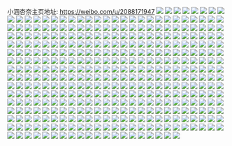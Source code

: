 小涵杏奈主页地址: https://weibo.com/u/2088171947 
![](https://wx4.sinaimg.cn/mw2000/7c76f9ably1h8qyly9w5tj21o0280hdt.jpg) 
![](https://wx4.sinaimg.cn/mw2000/7c76f9ably1h8qymnu1g5j21o02801kx.jpg) 
![](https://wx4.sinaimg.cn/mw2000/7c76f9ably1h8lxlv37f8j21o0280b29.jpg) 
![](https://wx4.sinaimg.cn/mw2000/7c76f9ably1h8lxm0tmdlj21o0280e81.jpg) 
![](https://wx4.sinaimg.cn/mw2000/7c76f9ably1h8lxlx1df7j21o0280b29.jpg) 
![](https://wx4.sinaimg.cn/mw2000/7c76f9ably1h8lxmd3ouyj21o0280b29.jpg) 
![](https://wx4.sinaimg.cn/mw2000/7c76f9ably1h8lxlyvvqpj21o02804qp.jpg) 
![](https://wx4.sinaimg.cn/mw2000/7c76f9ably1h88d1cl2ebj21sc2dsb2a.jpg) 
![](https://wx4.sinaimg.cn/mw2000/7c76f9ably1h88d1d6f2dj21sc2ds4qq.jpg) 
![](https://wx4.sinaimg.cn/mw2000/7c76f9ably1h850ft2uubj22802yo1ky.jpg) 
![](https://wx4.sinaimg.cn/mw2000/7c76f9ably1h850fr7brgj20v915nk4x.jpg) 
![](https://wx4.sinaimg.cn/mw2000/7c76f9ably1h81fghmygqj22c02c0qv5.jpg) 
![](https://wx4.sinaimg.cn/mw2000/7c76f9ably1h801hdnzq3j22c0340kjm.jpg) 
![](https://wx4.sinaimg.cn/mw2000/7c76f9ably1h801hex1rfj22c0340u0x.jpg) 
![](https://wx4.sinaimg.cn/mw2000/7c76f9ably1h801hcxlbrj20v915o16e.jpg) 
![](https://wx4.sinaimg.cn/mw2000/7c76f9ably1h7o8vhktxij216o1kwhdt.jpg) 
![](https://wx4.sinaimg.cn/mw2000/7c76f9ably1h7o8vgkgvoj22802y14qs.jpg) 
![](https://wx4.sinaimg.cn/mw2000/7c76f9ably1h72hpqyp2oj22c02c07wi.jpg) 
![](https://wx4.sinaimg.cn/mw2000/7c76f9ably1h6nx4drcv4j20b10b13z8.jpg) 
![](https://wx4.sinaimg.cn/mw2000/7c76f9ably1h6nx4e20plj20w10vigpa.jpg) 
![](https://wx4.sinaimg.cn/mw2000/7c76f9ably1h6nx4gdrgmj22c02c0e82.jpg) 
![](https://wx4.sinaimg.cn/mw2000/7c76f9ably1h6nx4h5y8lj20vc15sakl.jpg) 
![](https://wx4.sinaimg.cn/mw2000/7c76f9ably1h6fsgmiz2zj228030ke5n.jpg) 
![](https://wx4.sinaimg.cn/mw2000/7c76f9ably1h6fsgnl64uj22802yoh86.jpg) 
![](https://wx4.sinaimg.cn/mw2000/7c76f9ably1h2na5tdgqaj21yh2mo7wj.jpg) 
![](https://wx4.sinaimg.cn/mw2000/7c76f9ably1h2na5ohs2rj225r2zx7wi.jpg) 
![](https://wx4.sinaimg.cn/mw2000/7c76f9ably1h2na5vck8dj21zm2qg4qq.jpg) 
![](https://wx4.sinaimg.cn/mw2000/7c76f9ably1h09to2b17oj21o01o0b29.jpg) 
![](https://wx4.sinaimg.cn/mw2000/7c76f9ably1h09to0jtvej21o01o0e81.jpg) 
![](https://wx4.sinaimg.cn/mw2000/7c76f9ably1h09tnztbmej21lh1lhe81.jpg) 
![](https://wx4.sinaimg.cn/mw2000/7c76f9ably1h09to1rqqlj21l71l77wh.jpg) 
![](https://wx4.sinaimg.cn/mw2000/7c76f9ably1h09to15quuj21o01o0b29.jpg) 
![](https://wx4.sinaimg.cn/mw2000/7c76f9ably1h09to2xd3gj21o01o0b29.jpg) 
![](https://wx4.sinaimg.cn/mw2000/7c76f9ably1gz4rj25nzrj22802yo1kz.jpg) 
![](https://wx4.sinaimg.cn/mw2000/7c76f9ably1gz4rj3c7ahj21o02yoe82.jpg) 
![](https://wx4.sinaimg.cn/mw2000/7c76f9ably1gz4rj45zvhj22802you0x.jpg) 
![](https://wx4.sinaimg.cn/mw2000/7c76f9ably1gz4rj0ttetj20yo1a8k7z.jpg) 
![](https://wx4.sinaimg.cn/mw2000/7c76f9ably1gz4rj4oubij21hc0u04cu.jpg) 
![](https://wx4.sinaimg.cn/mw2000/7c76f9ably1gynw6stkaxj22c02c0npf.jpg) 
![](https://wx4.sinaimg.cn/mw2000/7c76f9ably1gynw6pt4ivj22c02c04qq.jpg) 
![](https://wx4.sinaimg.cn/mw2000/7c76f9ably1gynw6tmovwj22c02c01ky.jpg) 
![](https://wx4.sinaimg.cn/mw2000/7c76f9ably1gynw6vk9qaj22c02c04qs.jpg) 
![](https://wx4.sinaimg.cn/mw2000/7c76f9ably1gynw6y95nlj22c02c0e83.jpg) 
![](https://wx4.sinaimg.cn/mw2000/7c76f9ably1gynwdkisa3j22c02c0qv8.jpg) 
![](https://wx4.sinaimg.cn/mw2000/7c76f9ably1gxlrwkninsj21o02801kx.jpg) 
![](https://wx4.sinaimg.cn/mw2000/7c76f9ably1gxlrwm3il9j22c02c0e82.jpg) 
![](https://wx4.sinaimg.cn/mw2000/7c76f9ably1gxlrwl7tbtj21o02801kx.jpg) 
![](https://wx4.sinaimg.cn/mw2000/7c76f9ably1gxc1ol3pkvj22802yob2d.jpg) 
![](https://wx4.sinaimg.cn/mw2000/7c76f9ably1gxc1ohxbhqj228q2znb2c.jpg) 
![](https://wx4.sinaimg.cn/mw2000/7c76f9ably1gxc1onqyq8j22802yob2c.jpg) 
![](https://wx4.sinaimg.cn/mw2000/7c76f9ably1gxc1odr4d8j22c03404qr.jpg) 
![](https://wx4.sinaimg.cn/mw2000/7c76f9ably1gxc1oa56ovj22c0340qv6.jpg) 
![](https://wx4.sinaimg.cn/mw2000/7c76f9ably1gxc1omlmuzj22802yox6q.jpg) 
![](https://wx4.sinaimg.cn/mw2000/7c76f9ably1gwy8kzkfk6j227s2yo1ky.jpg) 
![](https://wx4.sinaimg.cn/mw2000/7c76f9ably1gwy8l0duy1j22802yob2b.jpg) 
![](https://wx4.sinaimg.cn/mw2000/7c76f9ably1gwy8l1ps6jj22802yonpf.jpg) 
![](https://wx4.sinaimg.cn/mw2000/7c76f9ably1gwy8l6uu0aj22802yo7wj.jpg) 
![](https://wx4.sinaimg.cn/mw2000/7c76f9ably1gwy8kyu23bj22802yohdv.jpg) 
![](https://wx4.sinaimg.cn/mw2000/7c76f9ably1gwy8l2oy6fj22c0340hdt.jpg) 
![](https://wx4.sinaimg.cn/mw2000/7c76f9ably1gwf2fvbg2fj22802you0y.jpg) 
![](https://wx4.sinaimg.cn/mw2000/7c76f9ably1gwf2g5ize4j22802yoqv5.jpg) 
![](https://wx4.sinaimg.cn/mw2000/7c76f9ably1gwf2is4jspj22c02c0npd.jpg) 
![](https://wx4.sinaimg.cn/mw2000/7c76f9ably1gwf2jr3kkdj22c0340x6p.jpg) 
![](https://wx4.sinaimg.cn/mw2000/7c76f9ably1gwf2jsbfe0j22c02c01ky.jpg) 
![](https://wx4.sinaimg.cn/mw2000/7c76f9ably1gwf2g2tgd2j22802zgx6q.jpg) 
![](https://wx4.sinaimg.cn/mw2000/002hjKUHly1guro4qm15kj62c02c0hdu02.jpg) 
![](https://wx4.sinaimg.cn/mw2000/7c76f9ably1gssjrjh0zbj22c02c0e83.jpg) 
![](https://wx4.sinaimg.cn/mw2000/7c76f9ably1gssjrqywprj21o01o0hdt.jpg) 
![](https://wx4.sinaimg.cn/mw2000/7c76f9ably1gssjry9cekj21o0280hdt.jpg) 
![](https://wx4.sinaimg.cn/mw2000/7c76f9ably1gssjrmghxnj21o01o0e81.jpg) 
![](https://wx4.sinaimg.cn/mw2000/7c76f9ably1gssjs2josuj22c02c0npe.jpg) 
![](https://wx4.sinaimg.cn/mw2000/7c76f9ably1gssjrp24d1j21o01o0kjl.jpg) 
![](https://wx4.sinaimg.cn/mw2000/7c76f9ably1gse17hitmoj22802yoqv7.jpg) 
![](https://wx4.sinaimg.cn/mw2000/7c76f9ably1gse17ebra8j228030chdu.jpg) 
![](https://wx4.sinaimg.cn/mw2000/7c76f9ably1gse17lder2j22802z3qv7.jpg) 
![](https://wx4.sinaimg.cn/mw2000/7c76f9ably1gse17mwhu1j22c02c0b29.jpg) 
![](https://wx4.sinaimg.cn/mw2000/7c76f9ably1gr0kdnymf7j20u0140dsp.jpg) 
![](https://wx4.sinaimg.cn/mw2000/7c76f9ably1gr0kdtqgl2j20u00u0wky.jpg) 
![](https://wx4.sinaimg.cn/mw2000/7c76f9ably1gr0kdtcj6pj20u014015j.jpg) 
![](https://wx4.sinaimg.cn/mw2000/7c76f9ably1gr0kdn23oej20u0140qhc.jpg) 
![](https://wx4.sinaimg.cn/mw2000/7c76f9ably1gpwf470a1oj21sc2dshdu.jpg) 
![](https://wx4.sinaimg.cn/mw2000/7c76f9ably1gpwf6wgsfuj22c02c0qv5.jpg) 
![](https://wx4.sinaimg.cn/mw2000/7c76f9ably1gpwf1ndahvj21sc2ds1l2.jpg) 
![](https://wx4.sinaimg.cn/mw2000/7c76f9ably1gpwfb44wt1j21sc2dsb2b.jpg) 
![](https://wx4.sinaimg.cn/mw2000/7c76f9ably1gpwfd0dzyuj21o02801kz.jpg) 
![](https://wx4.sinaimg.cn/mw2000/7c76f9ably1gpwf1rzfr3j21sc2ds4qs.jpg) 
![](https://wx4.sinaimg.cn/mw2000/7c76f9ably1gpwf450ezxj21sc2dse84.jpg) 
![](https://wx4.sinaimg.cn/mw2000/7c76f9ably1gpwf1pw7n2j21sc2ds7wj.jpg) 
![](https://wx4.sinaimg.cn/mw2000/7c76f9ably1gpwf72ecpwj23402c0x6p.jpg) 
![](https://wx4.sinaimg.cn/mw2000/7c76f9ably1gpwf6yvj5ej23402c0b29.jpg) 
![](https://wx4.sinaimg.cn/mw2000/7c76f9ably1gpj9x74cyvj21z42yonpj.jpg) 
![](https://wx4.sinaimg.cn/mw2000/7c76f9ably1gpj9xn2edkj21z42yob2f.jpg) 
![](https://wx4.sinaimg.cn/mw2000/7c76f9ably1gpj9w6f875j21z42yo4qv.jpg) 
![](https://wx4.sinaimg.cn/mw2000/7c76f9ably1gpj9wr2jl6j21z42yo7wo.jpg) 
![](https://wx4.sinaimg.cn/mw2000/7c76f9ably1gpj9y19gptj223u35skju.jpg) 
![](https://wx4.sinaimg.cn/mw2000/7c76f9ably1gpj9ypzaowj21z42yob2e.jpg) 
![](https://wx4.sinaimg.cn/mw2000/7c76f9ably1gpj9w2dibjj22yo1z4qv7.jpg) 
![](https://wx4.sinaimg.cn/mw2000/7c76f9ably1gpj9xi22r2j223u35she0.jpg) 
![](https://wx4.sinaimg.cn/mw2000/7c76f9ably1gpj9yl34zuj22yn1vkb2g.jpg) 
![](https://wx4.sinaimg.cn/mw2000/7c76f9ably1gpj9ydqg64j21z42yo1l4.jpg) 
![](https://wx4.sinaimg.cn/mw2000/7c76f9ably1gpj9xd9s1uj21z42yo7wl.jpg) 
![](https://wx4.sinaimg.cn/mw2000/7c76f9ably1gpj9xup244j21z42yokjq.jpg) 
![](https://wx4.sinaimg.cn/mw2000/7c76f9ably1gpj9wavf2aj21z42you12.jpg) 
![](https://wx4.sinaimg.cn/mw2000/7c76f9ably1gpj9wy2ro0j22yo1z4qvb.jpg) 
![](https://wx4.sinaimg.cn/mw2000/7c76f9ably1gpj9yvi5lij21z42yo7wo.jpg) 
![](https://wx4.sinaimg.cn/mw2000/7c76f9ably1gpj9wfmvlcj21z42yob2e.jpg) 
![](https://wx4.sinaimg.cn/mw2000/7c76f9ably1gp45tj2lffj22802yonpf.jpg) 
![](https://wx4.sinaimg.cn/mw2000/7c76f9ably1gp45tgpzq1j22c0340qv5.jpg) 
![](https://wx4.sinaimg.cn/mw2000/7c76f9ably1gp45tl6en7j22c0340qv6.jpg) 
![](https://wx4.sinaimg.cn/mw2000/7c76f9ably1gp45tht91ej227y2lue82.jpg) 
![](https://wx4.sinaimg.cn/mw2000/7c76f9ably1gp45tkajdcj22802qbu0y.jpg) 
![](https://wx4.sinaimg.cn/mw2000/7c76f9ably1gp45tn6dtkj22802yob2c.jpg) 
![](https://wx4.sinaimg.cn/mw2000/7c76f9ably1gof0sirds5j22802yonpe.jpg) 
![](https://wx4.sinaimg.cn/mw2000/7c76f9ably1gof0sj58vvj20kw1cgarb.jpg) 
![](https://wx4.sinaimg.cn/mw2000/7c76f9ably1gof0sjztsij22802yonpf.jpg) 
![](https://wx4.sinaimg.cn/mw2000/7c76f9ably1gof0snrmgyj22c02c0npd.jpg) 
![](https://wx4.sinaimg.cn/mw2000/7c76f9ably1gof0sm24v7j22c02c07wh.jpg) 
![](https://wx4.sinaimg.cn/mw2000/7c76f9ably1gof0sl3q3pj21o01o0hdu.jpg) 
![](https://wx4.sinaimg.cn/mw2000/7c76f9ably1go2k8vz77mj2280280hdu.jpg) 
![](https://wx4.sinaimg.cn/mw2000/7c76f9ably1go2k8zup8gj22802yo7wj.jpg) 
![](https://wx4.sinaimg.cn/mw2000/7c76f9ably1go2k8xe9plj2280280b2a.jpg) 
![](https://wx4.sinaimg.cn/mw2000/7c76f9ably1go3l55kx40j22802awx6q.jpg) 
![](https://wx4.sinaimg.cn/mw2000/7c76f9ably1go3l57kwfsj22c02c0e81.jpg) 
![](https://wx4.sinaimg.cn/mw2000/7c76f9ably1go3l5bpj0kj22yo2801l1.jpg) 
![](https://wx4.sinaimg.cn/mw2000/7c76f9ably1gnmbusb50fj20u00u0wpq.jpg) 
![](https://wx4.sinaimg.cn/mw2000/7c76f9ably1gnmbustlm6j20u00u0qgp.jpg) 
![](https://wx4.sinaimg.cn/mw2000/7c76f9ably1gnl46xwz4nj21tw1twx6p.jpg) 
![](https://wx4.sinaimg.cn/mw2000/7c76f9ably1gnl46yeulxj20u00u0jug.jpg) 
![](https://wx4.sinaimg.cn/mw2000/7c76f9ably1gnl46wqp83j21yo1yoe82.jpg) 
![](https://wx4.sinaimg.cn/mw2000/7c76f9ably1gnl46u1ypoj22c02c04qr.jpg) 
![](https://wx4.sinaimg.cn/mw2000/7c76f9ably1gn13txqfguj20n00n0gox.jpg) 
![](https://wx4.sinaimg.cn/mw2000/7c76f9ably1gn13u1rqhrj22c02c0b29.jpg) 
![](https://wx4.sinaimg.cn/mw2000/7c76f9ably1gn13u0bnexj22802yoe82.jpg) 
![](https://wx4.sinaimg.cn/mw2000/7c76f9ably1gm7ak0k18rj22c02c04qp.jpg) 
![](https://wx4.sinaimg.cn/mw2000/7c76f9ably1gm46fyn2iwj22c02c07wi.jpg) 
![](https://wx4.sinaimg.cn/mw2000/7c76f9ably1gm46iq4lanj20u00tntcy.jpg) 
![](https://wx4.sinaimg.cn/mw2000/7c76f9ably1gm46g064u7j22c02c0b2a.jpg) 
![](https://wx4.sinaimg.cn/mw2000/7c76f9ably1gl9yh0aoyrj22c02c0e81.jpg) 
![](https://wx4.sinaimg.cn/mw2000/7c76f9ably1gkx65751dpj20p30xg134.jpg) 
![](https://wx4.sinaimg.cn/mw2000/7c76f9ably1gkx658sutfj22c02c0qv5.jpg) 
![](https://wx4.sinaimg.cn/mw2000/7c76f9ably1gkx68ga5qaj21sc2dsu0x.jpg) 
![](https://wx4.sinaimg.cn/mw2000/7c76f9ably1gjcd3k10xzj22c03401ky.jpg) 
![](https://wx4.sinaimg.cn/mw2000/7c76f9ably1gjcd3h2kuuj21a80yoh2u.jpg) 
![](https://wx4.sinaimg.cn/mw2000/7c76f9ably1gjcd3iyglqj22802yoe82.jpg) 
![](https://wx4.sinaimg.cn/mw2000/7c76f9ably1gjcd3glvrgj20yo1a8x4o.jpg) 
![](https://wx4.sinaimg.cn/mw2000/7c76f9ably1gjcd2gpaskj22c0340qv8.jpg) 
![](https://wx4.sinaimg.cn/mw2000/7c76f9ably1gjcd3g26uwj20yo1a8b0w.jpg) 
![](https://wx4.sinaimg.cn/mw2000/7c76f9ably1gjcd4k2uczj23402c01kz.jpg) 
![](https://wx4.sinaimg.cn/mw2000/7c76f9ably1gjcd3hvjqbj22802yoe81.jpg) 
![](https://wx4.sinaimg.cn/mw2000/7c76f9ably1gjcd4xwvpjj22yo280x6q.jpg) 
![](https://wx4.sinaimg.cn/mw2000/7c76f9ably1gieq5pjew5j22c02c0npe.jpg) 
![](https://wx4.sinaimg.cn/mw2000/7c76f9ably1gieq5sb5u8j22c02c04qp.jpg) 
![](https://wx4.sinaimg.cn/mw2000/7c76f9ably1gieq5my9xjj227z27rkjl.jpg) 
![](https://wx4.sinaimg.cn/mw2000/7c76f9ably1gieq5o1dagj22c02c0e82.jpg) 
![](https://wx4.sinaimg.cn/mw2000/7c76f9ably1gieq5quwvcj22c02c04qr.jpg) 
![](https://wx4.sinaimg.cn/mw2000/7c76f9ably1gieq5ttyrfj22c02c01kx.jpg) 
![](https://wx4.sinaimg.cn/mw2000/7c76f9ably1ghwhhq6thdj22c02c07wh.jpg) 
![](https://wx4.sinaimg.cn/mw2000/7c76f9ably1ghwhhormnaj229e29ex6p.jpg) 
![](https://wx4.sinaimg.cn/mw2000/7c76f9ably1ghwhhluqvrj22c02c07wi.jpg) 
![](https://wx4.sinaimg.cn/mw2000/7c76f9ably1ghwhhkmvz3j22c02c0b2a.jpg) 
![](https://wx4.sinaimg.cn/mw2000/7c76f9ably1ghwhiebxowj22c02c04qp.jpg) 
![](https://wx4.sinaimg.cn/mw2000/7c76f9ably1ghwhhjlokzj20v414canq.jpg) 
![](https://wx4.sinaimg.cn/mw2000/7c76f9ably1ghgb8eofqzj216o1kw7wh.jpg) 
![](https://wx4.sinaimg.cn/mw2000/7c76f9ably1ghgb8hdlvcj21kw1kwnpd.jpg) 
![](https://wx4.sinaimg.cn/mw2000/7c76f9ably1ghgba5cacpj21kw1kwnpd.jpg) 
![](https://wx4.sinaimg.cn/mw2000/7c76f9ably1ghgb8g4k1kj216o1kwnpd.jpg) 
![](https://wx4.sinaimg.cn/mw2000/7c76f9ably1ggf7zd0eaqj20u00u0k2j.jpg) 
![](https://wx4.sinaimg.cn/mw2000/7c76f9abgy1gfxvvrez7kj22c02c0u0z.jpg) 
![](https://wx4.sinaimg.cn/mw2000/7c76f9abgy1gfxvw08aefj22802yo1ky.jpg) 
![](https://wx4.sinaimg.cn/mw2000/7c76f9abgy1gfxvurbybej23402c04qq.jpg) 
![](https://wx4.sinaimg.cn/mw2000/7c76f9abgy1gfxvvbdyvsj22802yo1ky.jpg) 
![](https://wx4.sinaimg.cn/mw2000/7c76f9abgy1gfxvuyopa9j22c02c04qq.jpg) 
![](https://wx4.sinaimg.cn/mw2000/7c76f9abgy1gfxvv5jsb8j22c02c07wj.jpg) 
![](https://wx4.sinaimg.cn/mw2000/7c76f9abgy1gfxvve0cazj22802yox6p.jpg) 
![](https://wx4.sinaimg.cn/mw2000/7c76f9abgy1gfxvwd3aorj22c02c0x6r.jpg) 
![](https://wx4.sinaimg.cn/mw2000/7c76f9abgy1gfxvy8du9ij21sc2dsu0y.jpg) 
![](https://wx4.sinaimg.cn/mw2000/7c76f9ably1gf99xdbgttj22802yoqv7.jpg) 
![](https://wx4.sinaimg.cn/mw2000/7c76f9ably1gf99zalws5j22c03401l3.jpg) 
![](https://wx4.sinaimg.cn/mw2000/7c76f9ably1gf99xukyzgj22805xcnpg.jpg) 
![](https://wx4.sinaimg.cn/mw2000/7c76f9ably1gf99xz11t8j22c02c07wj.jpg) 
![](https://wx4.sinaimg.cn/mw2000/7c76f9ably1gf99z52sbbj22bw2bw1l1.jpg) 
![](https://wx4.sinaimg.cn/mw2000/7c76f9ably1gf99xf4h5fj20vc2bk4qp.jpg) 
![](https://wx4.sinaimg.cn/mw2000/7c76f9ably1geeht04otaj21jk2bce81.jpg) 
![](https://wx4.sinaimg.cn/mw2000/7c76f9ably1geehrj8ctrj223k23kx6q.jpg) 
![](https://wx4.sinaimg.cn/mw2000/7c76f9ably1geehux9px0j22c02c0qv6.jpg) 
![](https://wx4.sinaimg.cn/mw2000/7c76f9ably1geehsqyvfpj22yo280npg.jpg) 
![](https://wx4.sinaimg.cn/mw2000/7c76f9ably1geehsxt0rpj22c04o0e84.jpg) 
![](https://wx4.sinaimg.cn/mw2000/7c76f9ably1geehqprhcpj22c0340kjo.jpg) 
![](https://wx4.sinaimg.cn/mw2000/7c76f9ably1gd8uhesgkgj22c0340qv7.jpg) 
![](https://wx4.sinaimg.cn/mw2000/7c76f9ably1gd8ugyn8s8j20vc15sapf.jpg) 
![](https://wx4.sinaimg.cn/mw2000/7c76f9ably1gd8uh4ijbqj20yi1a0b29.jpg) 
![](https://wx4.sinaimg.cn/mw2000/7c76f9ably1gd8uh9kiu7j22802804qr.jpg) 
![](https://wx4.sinaimg.cn/mw2000/7c76f9ably1gd8uh2ybvyj222j22j1kz.jpg) 
![](https://wx4.sinaimg.cn/mw2000/7c76f9ably1gd8uhtoa6dj22c0340x6s.jpg) 
![](https://wx4.sinaimg.cn/mw2000/7c76f9ably1gbp4aj996cj215s0vcn53.jpg) 
![](https://wx4.sinaimg.cn/mw2000/7c76f9ably1gbp4gaqzzdj22o82o8thh.jpg) 
![](https://wx4.sinaimg.cn/mw2000/7c76f9ably1gbp4h9nevvj215s0vckbu.jpg) 
![](https://wx4.sinaimg.cn/mw2000/7c76f9ably1gbp4guqu70j22o82o8n5y.jpg) 
![](https://wx4.sinaimg.cn/mw2000/7c76f9ably1gbp4ajkz8xj215s0vcah8.jpg) 
![](https://wx4.sinaimg.cn/mw2000/7c76f9ably1gbp4f4dqvwj22o82o8n5y.jpg) 
![](https://wx4.sinaimg.cn/mw2000/7c76f9ably1gam4e3xp7mj20x80u0wqa.jpg) 
![](https://wx4.sinaimg.cn/mw2000/7c76f9ably1gam4gy4ms9j20n00lwdmo.jpg) 
![](https://wx4.sinaimg.cn/mw2000/7c76f9ably1gam66am06zj22c02c0qv6.jpg) 
![](https://wx4.sinaimg.cn/mw2000/7c76f9ably1gam4h7ue8tj22c02c0qv7.jpg) 
![](https://wx4.sinaimg.cn/mw2000/7c76f9ably1gam65xmfnlj22c02c0e83.jpg) 
![](https://wx4.sinaimg.cn/mw2000/7c76f9ably1gam4e7bt00j22c02c0kjm.jpg) 
![](https://wx4.sinaimg.cn/mw2000/7c76f9ably1g92i1yfq54j22yo280e84.jpg) 
![](https://wx4.sinaimg.cn/mw2000/7c76f9ably1g92i27y9fgj21sc2dse82.jpg) 
![](https://wx4.sinaimg.cn/mw2000/7c76f9ably1g92i265eg8j22c02c0b2a.jpg) 
![](https://wx4.sinaimg.cn/mw2000/7c76f9ably1g92i2aoi5yj22yo280u0x.jpg) 
![](https://wx4.sinaimg.cn/mw2000/7c76f9ably1g92i24p4ipj2280280hdv.jpg) 
![](https://wx4.sinaimg.cn/mw2000/7c76f9abgy1g92i6ypyb9j21sc2dsnpd.jpg) 
![](https://wx4.sinaimg.cn/mw2000/7c76f9abgy1g92i4vih4mj22c02c0x6r.jpg) 
![](https://wx4.sinaimg.cn/mw2000/7c76f9ably1g92i29box4j2280280u0x.jpg) 
![](https://wx4.sinaimg.cn/mw2000/7c76f9abgy1g92i61b5j4j20vc15sh2n.jpg) 
![](https://wx4.sinaimg.cn/mw2000/7c76f9abgy1g8xfpj1hsyj20n00n0tc3.jpg) 
![](https://wx4.sinaimg.cn/mw2000/7c76f9abgy1g8xfoj5a2dj20ru1xk4qp.jpg) 
![](https://wx4.sinaimg.cn/mw2000/7c76f9abgy1g8xfogzzhoj20ru15q197.jpg) 
![](https://wx4.sinaimg.cn/mw2000/7c76f9abgy1g8xftcggpsj23vz2x07wi.jpg) 
![](https://wx4.sinaimg.cn/mw2000/7c76f9abgy1g8xfsli6j5j22c02c0u0x.jpg) 
![](https://wx4.sinaimg.cn/mw2000/7c76f9abgy1g8xfyj79t4j20ru1jo1bl.jpg) 
![](https://wx4.sinaimg.cn/mw2000/7c76f9abgy1g8xfon6ccqj22802yokjn.jpg) 
![](https://wx4.sinaimg.cn/mw2000/7c76f9abgy1g8xfroae3xj22802yo4qp.jpg) 
![](https://wx4.sinaimg.cn/mw2000/7c76f9abgy1g8xfpabpvoj20ru1jokfq.jpg) 
![](https://wx4.sinaimg.cn/mw2000/7c76f9abgy1g88plmqlpaj22c02c04qp.jpg) 
![](https://wx4.sinaimg.cn/mw2000/7c76f9abgy1g88pk8tfk5j22c02c0kjm.jpg) 
![](https://wx4.sinaimg.cn/mw2000/7c76f9abgy1g88plymax2j23402c0e81.jpg) 
![](https://wx4.sinaimg.cn/mw2000/7c76f9abgy1g88pollvz2j22c02c0npe.jpg) 
![](https://wx4.sinaimg.cn/mw2000/7c76f9abgy1g7lkq1fvdcj22c02c0e84.jpg) 
![](https://wx4.sinaimg.cn/mw2000/7c76f9abgy1g7lkq5zcdej22c02c01l0.jpg) 
![](https://wx4.sinaimg.cn/mw2000/7c76f9abgy1g7lkpx4cx3j22o82o8e84.jpg) 
![](https://wx4.sinaimg.cn/mw2000/7c76f9abgy1g7lkqcqmuij22c02c0qv7.jpg) 
![](https://wx4.sinaimg.cn/mw2000/7c76f9abgy1g7lkq90oqyj22c02c0b2b.jpg) 
![](https://wx4.sinaimg.cn/mw2000/7c76f9abgy1g7lkq25cjbj20kw15s7l5.jpg) 
![](https://wx4.sinaimg.cn/mw2000/7c76f9abgy1g7lkqhcdkoj22802yokjn.jpg) 
![](https://wx4.sinaimg.cn/mw2000/7c76f9abgy1g7lkqqe19dj20kw1qo1kx.jpg) 
![](https://wx4.sinaimg.cn/mw2000/7c76f9abgy1g7lkqnmhswj22c02c04qr.jpg) 
![](https://wx4.sinaimg.cn/mw2000/7c76f9abgy1g79zitc4ybj22o82o8hdt.jpg) 
![](https://wx4.sinaimg.cn/mw2000/7c76f9abgy1g79ziveiyej22o82o8kjl.jpg) 
![](https://wx4.sinaimg.cn/mw2000/7c76f9abgy1g79zixa60bj22c02c04qp.jpg) 
![](https://wx4.sinaimg.cn/mw2000/7c76f9abgy1g79zizecwej22c02c0kjl.jpg) 
![](https://wx4.sinaimg.cn/mw2000/7c76f9abgy1g79zl0if16j22c02c01kc.jpg) 
![](https://wx4.sinaimg.cn/mw2000/7c76f9abgy1g79zirgacyj22c02c04qq.jpg) 
![](https://wx4.sinaimg.cn/mw2000/7c76f9abgy1g79zj0t46oj22c02c0e1t.jpg) 
![](https://wx4.sinaimg.cn/mw2000/7c76f9abgy1g79zj2ndjuj22c02c0h8w.jpg) 
![](https://wx4.sinaimg.cn/mw2000/7c76f9abgy1g79zj56q6ej22c02c04qq.jpg) 
![](https://wx4.sinaimg.cn/mw2000/7c76f9abgy1g6tzhy8uz7j22c02c0npd.jpg) 
![](https://wx4.sinaimg.cn/mw2000/7c76f9abgy1g6netdqcvaj22o82o8hdt.jpg) 
![](https://wx4.sinaimg.cn/mw2000/7c76f9abgy1g6nethks8wj23402c0hdu.jpg) 
![](https://wx4.sinaimg.cn/mw2000/7c76f9abgy1g6netfxk15j22o82o8kjl.jpg) 
![](https://wx4.sinaimg.cn/mw2000/7c76f9abgy1g6gcfy55ojj22c02c0e82.jpg) 
![](https://wx4.sinaimg.cn/mw2000/7c76f9abgy1g6gcg8m6joj22c02c0x6p.jpg) 
![](https://wx4.sinaimg.cn/mw2000/7c76f9abgy1g68lqxjj5qj229k23tqv5.jpg) 
![](https://wx4.sinaimg.cn/mw2000/7c76f9abgy1g68lqv3g5lj21o027ue81.jpg) 
![](https://wx4.sinaimg.cn/mw2000/7c76f9abgy1g68lqz0ojwj22c02c0e82.jpg) 
![](https://wx4.sinaimg.cn/mw2000/7c76f9abgy1g68lr0c8coj22c02c07wi.jpg) 
![](https://wx4.sinaimg.cn/mw2000/7c76f9ably1g5uxzqv2nmj22c02c0kjl.jpg) 
![](https://wx4.sinaimg.cn/mw2000/7c76f9ably1g5uxzktpn3j22c0340u0x.jpg) 
![](https://wx4.sinaimg.cn/mw2000/7c76f9ably1g5uy1c3to6j22c0340npd.jpg) 
![](https://wx4.sinaimg.cn/mw2000/7c76f9ably1g5uxzmk8xbj21o027uhdt.jpg) 
![](https://wx4.sinaimg.cn/mw2000/7c76f9ably1g5j9evivj0j227u1o01kx.jpg) 
![](https://wx4.sinaimg.cn/mw2000/7c76f9ably1g5fgnzmfwij20kw2r8b29.jpg) 
![](https://wx4.sinaimg.cn/mw2000/7c76f9ably1g4sq7709xej20u011i7bs.jpg) 
![](https://wx4.sinaimg.cn/mw2000/7c76f9ably1g4sq76mtd6j20u00u0wkj.jpg) 
![](https://wx4.sinaimg.cn/mw2000/7c76f9ably1g4sq788wgsj20u00u00yz.jpg) 
![](https://wx4.sinaimg.cn/mw2000/7c76f9ably1g4sq76awqpj20u00u0tes.jpg) 
![](https://wx4.sinaimg.cn/mw2000/7c76f9ably1g4q9gnkepdj20u013xk3p.jpg) 
![](https://wx4.sinaimg.cn/mw2000/7c76f9ably1g4q9gnxbzyj20u013xaln.jpg) 
![](https://wx4.sinaimg.cn/mw2000/7c76f9ably1g4q9hgnjn7j20u00u042l.jpg) 
![](https://wx4.sinaimg.cn/mw2000/7c76f9ably1g4q9hhbpgij20u00u011t.jpg) 
![](https://wx4.sinaimg.cn/mw2000/7c76f9ably1g4q9hg57auj20u00u0teg.jpg) 
![](https://wx4.sinaimg.cn/mw2000/7c76f9ably1g4q9hgd2knj20u00u0q9e.jpg) 
![](https://wx4.sinaimg.cn/mw2000/7c76f9abgy1g4i0l81yspj20kw0vcn7y.jpg) 
![](https://wx4.sinaimg.cn/mw2000/7c76f9abgy1g4i0l8a1hgj21400u0488.jpg) 
![](https://wx4.sinaimg.cn/mw2000/7c76f9abgy1g2rjht4c67j22c02c07wj.jpg) 
![](https://wx4.sinaimg.cn/mw2000/7c76f9abgy1g2rji9qzlpj22c02c0hdu.jpg) 
![](https://wx4.sinaimg.cn/mw2000/7c76f9abgy1g2rjhwr0v1j22c02c0x6p.jpg) 
![](https://wx4.sinaimg.cn/mw2000/7c76f9abgy1g2rji113ysj22c02c0b2a.jpg) 
![](https://wx4.sinaimg.cn/mw2000/7c76f9abgy1g2rjidgivhj22c02c0e82.jpg) 
![](https://wx4.sinaimg.cn/mw2000/7c76f9abgy1g2rji60jzuj22c02c0b2a.jpg) 
![](https://wx4.sinaimg.cn/mw2000/7c76f9abgy1g2obc4nk0qj22c02c0u0y.jpg) 
![](https://wx4.sinaimg.cn/mw2000/7c76f9abgy1g2obbn73uaj22b72vzb2a.jpg) 
![](https://wx4.sinaimg.cn/mw2000/7c76f9abgy1g2oba4qx5pj22o82o8b29.jpg) 
![](https://wx4.sinaimg.cn/mw2000/7c76f9abgy1g2obaqr1ufj22802s0qv7.jpg) 
![](https://wx4.sinaimg.cn/mw2000/7c76f9abgy1g2obbrxbefj22c02emqv5.jpg) 
![](https://wx4.sinaimg.cn/mw2000/7c76f9abgy1g2oba28cpej22c02c0u0x.jpg) 
![](https://wx4.sinaimg.cn/mw2000/7c76f9abgy1g275qcps76j22c03407wh.jpg) 
![](https://wx4.sinaimg.cn/mw2000/7c76f9abgy1g275ndenj3j22o82o8qv5.jpg) 
![](https://wx4.sinaimg.cn/mw2000/7c76f9abgy1g275n20dpej20v91arjxd.jpg) 
![](https://wx4.sinaimg.cn/mw2000/7c76f9abgy1g275qgxxq0j22c02c04qq.jpg) 
![](https://wx4.sinaimg.cn/mw2000/7c76f9abgy1g275n40yacj22o82o8npd.jpg) 
![](https://wx4.sinaimg.cn/mw2000/7c76f9abgy1g275t6jsepj22bc334u0x.jpg) 
![](https://wx4.sinaimg.cn/mw2000/7c76f9abgy1g275n2qlooj20v91ar7aq.jpg) 
![](https://wx4.sinaimg.cn/mw2000/7c76f9abgy1g275twk2bfj22c02c0b29.jpg) 
![](https://wx4.sinaimg.cn/mw2000/7c76f9abgy1g275t4al3yj22o82o8b2a.jpg) 
![](https://wx4.sinaimg.cn/mw2000/7c76f9abgy1g1qgz3r8npj22c02c0e83.jpg) 
![](https://wx4.sinaimg.cn/mw2000/7c76f9abgy1g1qgz5nf0jj20v90v93z9.jpg) 
![](https://wx4.sinaimg.cn/mw2000/7c76f9abgy1g1qgz55cjcj22c0340u0x.jpg) 
![](https://wx4.sinaimg.cn/mw2000/7c76f9abgy1g1qgz21obkj22c02c0hdu.jpg) 
![](https://wx4.sinaimg.cn/mw2000/7c76f9abgy1g1f7fr0g38j22c02c0e81.jpg) 
![](https://wx4.sinaimg.cn/mw2000/7c76f9abgy1g1f7if8v9ij22c0340u0x.jpg) 
![](https://wx4.sinaimg.cn/mw2000/7c76f9abgy1g1f7idbyf7j22c0340u0z.jpg) 
![](https://wx4.sinaimg.cn/mw2000/7c76f9abgy1g1f7frxh90j22c02c0h3d.jpg) 
![](https://wx4.sinaimg.cn/mw2000/7c76f9abgy1g0qzha82iwj22c02c0b29.jpg) 
![](https://wx4.sinaimg.cn/mw2000/7c76f9abgy1g0qzh8p9xcj20hu1hi7k5.jpg) 
![](https://wx4.sinaimg.cn/mw2000/7c76f9abgy1g0qzhca3jfj22c02c0x6p.jpg) 
![](https://wx4.sinaimg.cn/mw2000/7c76f9abgy1g0qzhdtcb0j22bd2bdkjl.jpg) 
![](https://wx4.sinaimg.cn/mw2000/7c76f9abgy1g0nlyayf49j21400u04ag.jpg) 
![](https://wx4.sinaimg.cn/mw2000/7c76f9abgy1g0nlyc5jdgj20u00u0111.jpg) 
![](https://wx4.sinaimg.cn/mw2000/7c76f9abgy1g0nlycm9doj20u00u0doa.jpg) 
![](https://wx4.sinaimg.cn/mw2000/7c76f9abgy1g0nlyecwktj21400u0n8e.jpg) 
![](https://wx4.sinaimg.cn/mw2000/7c76f9abgy1g0nlybnj6lj21400u0n5d.jpg) 
![](https://wx4.sinaimg.cn/mw2000/7c76f9abgy1g0nlyd25uqj21400u0gxw.jpg) 
![](https://wx4.sinaimg.cn/mw2000/7c76f9abgy1g0nlza25o2j20hu2z01h3.jpg) 
![](https://wx4.sinaimg.cn/mw2000/7c76f9abgy1g0nlydkiy8j21400u07ib.jpg) 
![](https://wx4.sinaimg.cn/mw2000/7c76f9abgy1g0nm3vvoauj20hu0zo44j.jpg) 
![](https://wx4.sinaimg.cn/mw2000/7c76f9ably1fzvufjkgzej22yo2yo1lb.jpg) 
![](https://wx4.sinaimg.cn/mw2000/7c76f9ably1fzvuau5lcij23402c0hdu.jpg) 
![](https://wx4.sinaimg.cn/mw2000/7c76f9ably1fzvuo9n3r3j22yo2yonpp.jpg) 
![](https://wx4.sinaimg.cn/mw2000/7c76f9abgy1fyh717lpznj22c02c01kx.jpg) 
![](https://wx4.sinaimg.cn/mw2000/7c76f9abgy1fyh71t4zx2j22c02c0x6s.jpg) 
![](https://wx4.sinaimg.cn/mw2000/7c76f9abgy1fyh718t0usj22c02c0ncs.jpg) 
![](https://wx4.sinaimg.cn/mw2000/7c76f9abgy1fy0nvc4kfyj20hu0zokbm.jpg) 
![](https://wx4.sinaimg.cn/mw2000/7c76f9abgy1fy0nviy7gzj22c02c0h9q.jpg) 
![](https://wx4.sinaimg.cn/mw2000/7c76f9abgy1fy0nvg8rj0j22c02c0tx2.jpg) 
![](https://wx4.sinaimg.cn/mw2000/7c76f9abgy1fy0nvbdd70j215o15mqv6.jpg) 
![](https://wx4.sinaimg.cn/mw2000/7c76f9abgy1fy0nvep3k3j21o027vx6q.jpg) 
![](https://wx4.sinaimg.cn/mw2000/7c76f9abgy1fy0nvlrhljj22c02c0hdt.jpg) 
![](https://wx4.sinaimg.cn/mw2000/7c76f9abgy1fy0nx6b9j2j22c03401ky.jpg) 
![](https://wx4.sinaimg.cn/mw2000/7c76f9abgy1fy0nvnt8akj22c0340x6p.jpg) 
![](https://wx4.sinaimg.cn/mw2000/7c76f9abgy1fy0nvowyn1j23402c0b29.jpg) 
![](https://wx4.sinaimg.cn/mw2000/7c76f9abgy1fx10x7ep5ij23402c0b29.jpg) 
![](https://wx4.sinaimg.cn/mw2000/7c76f9abgy1fx10y6otc4j22c02c0kjl.jpg) 
![](https://wx4.sinaimg.cn/mw2000/7c76f9abgy1fx3g91h2ajj22c02c0h3t.jpg) 
![](https://wx4.sinaimg.cn/mw2000/7c76f9abgy1fx116i0p6qj23402c0dln.jpg) 
![](https://wx4.sinaimg.cn/mw2000/7c76f9abgy1fx3g9pundfj23402c01kx.jpg) 
![](https://wx4.sinaimg.cn/mw2000/7c76f9abgy1fx3g8nbmh4j23402c0kjl.jpg) 
![](https://wx4.sinaimg.cn/mw2000/7c76f9abgy1fx3gb9r83oj20ru15skjl.jpg) 
![](https://wx4.sinaimg.cn/mw2000/7c76f9abgy1fx3ga2o2xlj20ku0kutcr.jpg) 
![](https://wx4.sinaimg.cn/mw2000/7c76f9abgy1fx3ga61jsej20rs0rstea.jpg) 
![](https://wx4.sinaimg.cn/mw2000/7c76f9abgy1fwev3gzbo2j22c02c0e86.jpg) 
![](https://wx4.sinaimg.cn/mw2000/7c76f9abgy1fwev3jjifzj22c02c0x6p.jpg) 
![](https://wx4.sinaimg.cn/mw2000/7c76f9abgy1fwev3cbz7ej20u00u0q5y.jpg) 
![](https://wx4.sinaimg.cn/mw2000/7c76f9abgy1fvw6lrqo1aj22c02c0tv4.jpg) 
![](https://wx4.sinaimg.cn/mw2000/7c76f9abgy1fvw6eflti4j22c02c0npg.jpg) 
![](https://wx4.sinaimg.cn/mw2000/7c76f9abgy1fvw6el8genj22c02c04ql.jpg) 
![](https://wx4.sinaimg.cn/mw2000/7c76f9abgy1fvw6edee3dj227v1o0u0z.jpg) 
![](https://wx4.sinaimg.cn/mw2000/7c76f9abgy1fvw6enze9hj22c02c0b2a.jpg) 
![](https://wx4.sinaimg.cn/mw2000/7c76f9abgy1fvw6luz7bqj22c02c0b2f.jpg) 
![](https://wx4.sinaimg.cn/mw2000/7c76f9ably1fuduaedrjrj20ru1qpe82.jpg) 
![](https://wx4.sinaimg.cn/mw2000/7c76f9ably1fuduaazx4rj23402c01kx.jpg) 
![](https://wx4.sinaimg.cn/mw2000/7c76f9ably1fuduaj90e9j22c02c04qp.jpg) 
![](https://wx4.sinaimg.cn/mw2000/7c76f9ably1fuduapjkpzj22c02c0e82.jpg) 
![](https://wx4.sinaimg.cn/mw2000/7c76f9ably1fuduah9bi9j22c02c0u0x.jpg) 
![](https://wx4.sinaimg.cn/mw2000/7c76f9ably1fuduaqgv8aj22c02c0gxm.jpg) 
![](https://wx4.sinaimg.cn/mw2000/7c76f9ably1fu3e488z1jj20px0jg0zc.jpg) 
![](https://wx4.sinaimg.cn/mw2000/7c76f9ably1fu3e48hihnj20px0jgtb8.jpg) 
![](https://wx4.sinaimg.cn/mw2000/7c76f9ably1fu3e47omqqj20px0jg41q.jpg) 
![](https://wx4.sinaimg.cn/mw2000/7c76f9ably1fu3e7k0t1kj22c02c04qv.jpg) 
![](https://wx4.sinaimg.cn/mw2000/7c76f9ably1ftjr3n8txkj22c02c04qw.jpg) 
![](https://wx4.sinaimg.cn/mw2000/7c76f9ably1ftjr3s18rij22c02c0qvb.jpg) 
![](https://wx4.sinaimg.cn/mw2000/7c76f9abgy1ftggsb722mj20ru2bikjn.jpg) 
![](https://wx4.sinaimg.cn/mw2000/7c76f9abgy1ftggs34sxjj20ru15qnpd.jpg) 
![](https://wx4.sinaimg.cn/mw2000/7c76f9abgy1ftggsf7w2lj22c0340u0x.jpg) 
![](https://wx4.sinaimg.cn/mw2000/7c76f9abgy1ftggw5tm3uj22c02c04qp.jpg) 
![](https://wx4.sinaimg.cn/mw2000/7c76f9abgy1ftggs5hktuj21mh1mh1kx.jpg) 
![](https://wx4.sinaimg.cn/mw2000/7c76f9abgy1ftggsidk4kj20ru15shdt.jpg) 
![](https://wx4.sinaimg.cn/mw2000/7c76f9abgy1ftggw9dgwpj22c02c0hdt.jpg) 
![](https://wx4.sinaimg.cn/mw2000/7c76f9abgy1ftggrocsofj20qo0qowo9.jpg) 
![](https://wx4.sinaimg.cn/mw2000/7c76f9abgy1ftgh30x9t5j20ru2wd1l0.jpg) 
![](https://wx4.sinaimg.cn/mw2000/7c76f9abgy1fteexx4er5j22c02c0kjp.jpg) 
![](https://wx4.sinaimg.cn/mw2000/7c76f9abgy1fteexs05rbj20ru228kjm.jpg) 
![](https://wx4.sinaimg.cn/mw2000/7c76f9ably1ft7gvar87cj22c02c0ds7.jpg) 
![](https://wx4.sinaimg.cn/mw2000/7c76f9ably1ft7gvbmn2rj20k00k0407.jpg) 
![](https://wx4.sinaimg.cn/mw2000/7c76f9ably1ft7gv9drk5j22c02c01dd.jpg) 
![](https://wx4.sinaimg.cn/mw2000/7c76f9ably1ft7gym8kfmj22io1w0x6u.jpg) 
![](https://wx4.sinaimg.cn/mw2000/7c76f9abgy1fs33syj97aj22c03404qq.jpg) 
![](https://wx4.sinaimg.cn/mw2000/7c76f9abgy1fs33ta6sd0j22c03407wi.jpg) 
